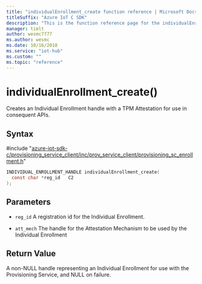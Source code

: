 ```yaml
---                             
title: "individualEnrollment_create function reference | Microsoft Docs" 
titleSuffix: "Azure IoT C SDK"            
description: "This is the function reference page for the individualEnrollment_create() function in the Azure IoT C SDK. This SDK is used with Azure IoT Hub and Azure IoT Hub Device Provisioning Service"            
manager: timlt                 
author: wesmc7777              
ms.author: wesmc               
ms.date: 10/16/2018                    
ms.service: "iot-hub"             
ms.custom: ""                
ms.topic: "reference"        
---                            
```


# individualEnrollment_create()

Creates an Individual Enrollment handle with a TPM Attestation for use in consequent APIs.

## Syntax

\#include "[azure-iot-sdk-c/provisioning_service_client/inc/prov_service_client/provisioning_sc_enrollment.h](../provisioning-sc-enrollment-h.md)"  
```C
INDIVIDUAL_ENROLLMENT_HANDLE individualEnrollment_create(
  const char *reg_id   C2
);
```

## Parameters
* `reg_id` A registration id for the Individual Enrollment. 

* `att_mech` The handle for the Attestation Mechanism to be used by the Individual Enrollment

## Return Value
A non-NULL handle representing an Individual Enrollment for use with the Provisioning Service, and NULL on failure.

